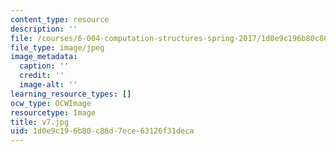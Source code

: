 ```yaml
---
content_type: resource
description: ''
file: /courses/6-004-computation-structures-spring-2017/1d0e9c196b80c86d7ece63126f31deca_v7.jpg
file_type: image/jpeg
image_metadata:
  caption: ''
  credit: ''
  image-alt: ''
learning_resource_types: []
ocw_type: OCWImage
resourcetype: Image
title: v7.jpg
uid: 1d0e9c19-6b80-c86d-7ece-63126f31deca
---
```

